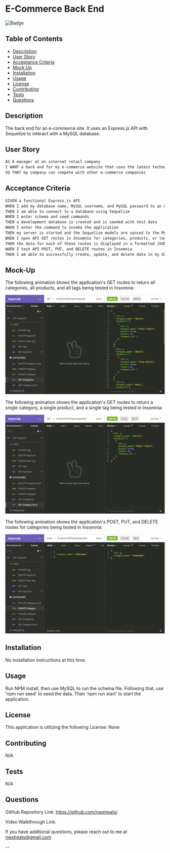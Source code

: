 # E-Commerce Back End

![Badge](https://img.shields.io/badge/LICENSE-None-pink?style=for-the-badge&logo=github)

## Table of Contents
  
- [Description](#description)
- [User Story](#user-story)
- [Acceptance Criteria](#acceptance-criteria)
- [Mock Up](#mock-up)
- [Installation](#installation)
- [Usage](#usage)
- [License](#license)
- [Contributing](#contributing)
- [Tests](#tests)
- [Questions](#questions)


## Description

The back end for an e-commerce site. It uses an Express.js API with Sequelize to interact with a MySQL database.

## User Story

```md
AS A manager at an internet retail company
I WANT a back end for my e-commerce website that uses the latest technologies
SO THAT my company can compete with other e-commerce companies
```

## Acceptance Criteria

```md
GIVEN a functional Express.js API
WHEN I add my database name, MySQL username, and MySQL password to an environment variable file
THEN I am able to connect to a database using Sequelize
WHEN I enter schema and seed commands
THEN a development database is created and is seeded with test data
WHEN I enter the command to invoke the application
THEN my server is started and the Sequelize models are synced to the MySQL database
WHEN I open API GET routes in Insomnia for categories, products, or tags
THEN the data for each of these routes is displayed in a formatted JSON
WHEN I test API POST, PUT, and DELETE routes in Insomnia
THEN I am able to successfully create, update, and delete data in my database
```

## Mock-Up

The following animation shows the application's GET routes to return all categories, all products, and all tags being tested in Insomnia:

![In Insomnia, the user tests “GET tags,” “GET Categories,” and “GET All Products.”.](./Assets/13-orm-homework-demo-01.gif)

The following animation shows the application's GET routes to return a single category, a single product, and a single tag being tested in Insomnia:

![In Insomnia, the user tests “GET tag by id,” “GET Category by ID,” and “GET One Product.”](./Assets/13-orm-homework-demo-02.gif)

The following animation shows the application's POST, PUT, and DELETE routes for categories being tested in Insomnia:

![In Insomnia, the user tests “DELETE Category by ID,” “CREATE Category,” and “UPDATE Category.”](./Assets/13-orm-homework-demo-03.gif)


## Installation
  
No installation instructions at this time.
  
  
## Usage
  
Run NPM install, then use MySQL to run the schema file. Following that, use 'npm run seed' to seed the data. Then 'npm run start' to start the application.
  
  
## License
  
This application is utilizing the following License: None
  
  
## Contributing
  
N/A

  
## Tests
  
N/A

  
  
## Questions
  
  
GitHub Repository Link: https://github.com/nwsheats/

Video Walkthrough Link: 
  
If you have additional questions, please reach out to me at nwsheats@gmail.com
  
--
  
  